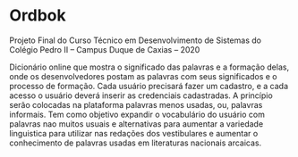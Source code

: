 # Ordbok



Projeto Final do Curso Técnico em Desenvolvimento de Sistemas do Colégio Pedro II – Campus Duque de Caxias – 2020

Dicionário online que mostra o significado das palavras e a formação delas, onde os desenvolvedores postam as palavras com seus significados e o processo de formação. Cada usuário precisará fazer um cadastro, e a cada acesso o usuário deverá inserir as credenciais cadastradas. A princípio serão colocadas na plataforma palavras menos usadas, ou, palavras informais. Tem como objetivo expandir o vocabulário do usuário com palavras nao muitos usuais e alternativas para aumentar a variedade linguistica para utilizar nas redações dos vestibulares e aumentar o conhecimento de palavras usadas em literaturas nacionais arcaicas.
